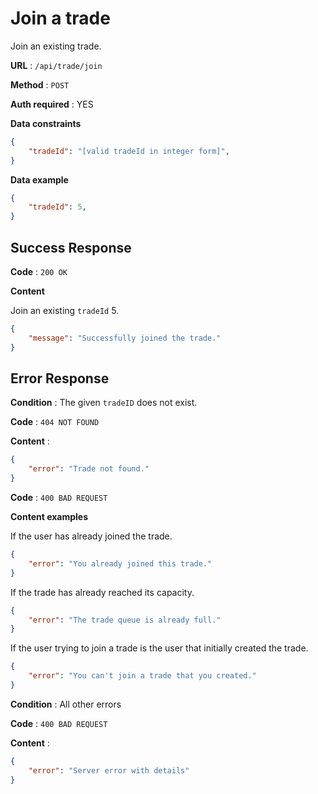 # Join a trade

Join an existing trade.

**URL** : `/api/trade/join`

**Method** : `POST`

**Auth required** : YES

**Data constraints**

```json
{
    "tradeId": "[valid tradeId in integer form]",
}
```

**Data example**

```json
{
    "tradeId": 5,
}
```

## Success Response

**Code** : `200 OK`

**Content**

Join an existing `tradeId` 5.

```json
{
    "message": "Successfully joined the trade."
}
```

## Error Response

**Condition** : The given `tradeID` does not exist.

**Code** : `404 NOT FOUND`

**Content** :

```json
{
    "error": "Trade not found."
}
```

**Code** : `400 BAD REQUEST`

**Content examples**

If the user has already joined the trade.

```json
{
    "error": "You already joined this trade."
}
```

If the trade has already reached its capacity.

```json
{
    "error": "The trade queue is already full."
}
```

If the user trying to join a trade is the user that initially created the trade.

```json
{
    "error": "You can't join a trade that you created."
}
```

**Condition** : All other errors

**Code** : `400 BAD REQUEST`

**Content** :

```json
{
    "error": "Server error with details"
}
```

